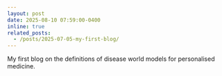 ```yaml
---
layout: post
date: 2025-08-10 07:59:00-0400
inline: true
related_posts: 
  - /posts/2025-07-05-my-first-blog/
---
```


My first blog on the definitions of disease world models for personalised medicine.
